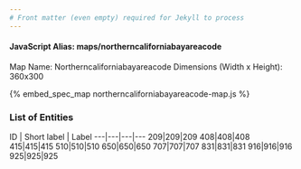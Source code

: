 ```yaml
---
# Front matter (even empty) required for Jekyll to process
---
```


#### JavaScript Alias: maps/northerncaliforniabayareacode

Map Name: Northerncaliforniabayareacode
Dimensions (Width x Height): 360x300



{% embed_spec_map northerncaliforniabayareacode-map.js %}

### List of Entities

ID | Short label | Label
---|---|---|---
209|209|209
408|408|408
415|415|415
510|510|510
650|650|650
707|707|707
831|831|831
916|916|916
925|925|925

